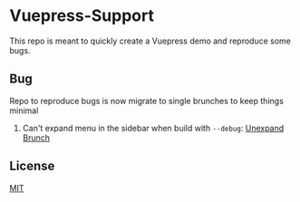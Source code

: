 # Vuepress-Support

This repo is meant to quickly create a Vuepress demo and reproduce some bugs.

## Bug

Repo to reproduce bugs is now migrate to single brunches to keep things minimal

1. Can't expand menu in the sidebar when build with `--debug`: [Unexpand Brunch](https://unexpand--vuepress-support.netlify.com/)

## License

[MIT](https://opensource.org/licenses/MIT)
